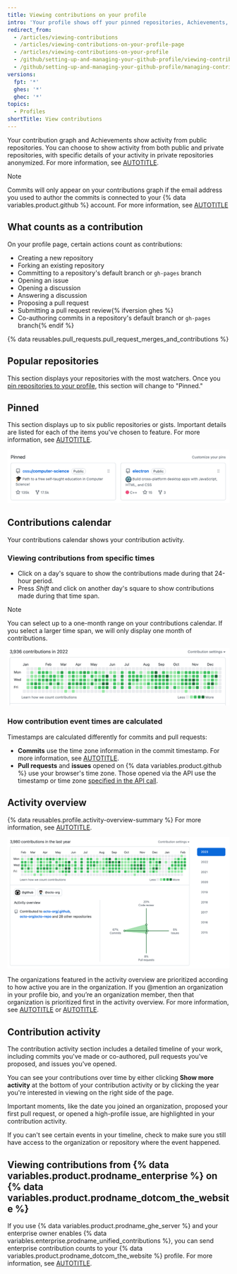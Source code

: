 ```yaml
---
title: Viewing contributions on your profile
intro: 'Your profile shows off your pinned repositories, Achievements, and a graph of your repository contributions over the past year.'
redirect_from:
  - /articles/viewing-contributions
  - /articles/viewing-contributions-on-your-profile-page
  - /articles/viewing-contributions-on-your-profile
  - /github/setting-up-and-managing-your-github-profile/viewing-contributions-on-your-profile
  - /github/setting-up-and-managing-your-github-profile/managing-contribution-graphs-on-your-profile/viewing-contributions-on-your-profile
versions:
  fpt: '*'
  ghes: '*'
  ghec: '*'
topics:
  - Profiles
shortTitle: View contributions
---
```

Your contribution graph and Achievements show activity from public repositories. You can choose to show activity from both public and private repositories, with specific details of your activity in private repositories anonymized. For more information, see [AUTOTITLE](/account-and-profile/setting-up-and-managing-your-github-profile/managing-contribution-settings-on-your-profile/showing-your-private-contributions-and-achievements-on-your-profile).

> [!NOTE]
> Commits will only appear on your contributions graph if the email address you used to author the commits is connected to your {% data variables.product.github %} account. For more information, see [AUTOTITLE](/account-and-profile/setting-up-and-managing-your-github-profile/managing-contribution-settings-on-your-profile/why-are-my-contributions-not-showing-up-on-my-profile#your-local-git-commit-email-isnt-connected-to-your-account)

## What counts as a contribution

On your profile page, certain actions count as contributions:

* Creating a new repository
* Forking an existing repository
* Committing to a repository's default branch or `gh-pages` branch
* Opening an issue
* Opening a discussion
* Answering a discussion
* Proposing a pull request
* Submitting a pull request review{% ifversion ghes %}
* Co-authoring commits in a repository's default branch or `gh-pages` branch{% endif %}

{% data reusables.pull_requests.pull_request_merges_and_contributions %}

## Popular repositories

This section displays your repositories with the most watchers. Once you [pin repositories to your profile](/account-and-profile/setting-up-and-managing-your-github-profile/customizing-your-profile/pinning-items-to-your-profile), this section will change to "Pinned."

## Pinned

This section displays up to six public repositories or gists. Important details are listed for each of the items you've chosen to feature. For more information, see [AUTOTITLE](/account-and-profile/setting-up-and-managing-your-github-profile/customizing-your-profile/pinning-items-to-your-profile).

![Screenshot of the "Pinned repositories" section of a user's profile page.](/assets/images/help/profile/profile-pinned-repositories.png)

## Contributions calendar

Your contributions calendar shows your contribution activity.

### Viewing contributions from specific times

* Click on a day's square to show the contributions made during that 24-hour period.
* Press _Shift_ and click on another day's square to show contributions made during that time span.

> [!NOTE]
> You can select up to a one-month range on your contributions calendar. If you select a larger time span, we will only display one month of contributions.

![Screenshot of the contributions graph on a user profile.](/assets/images/help/profile/contributions-graph.png)

### How contribution event times are calculated

Timestamps are calculated differently for commits and pull requests:
* **Commits** use the time zone information in the commit timestamp. For more information, see [AUTOTITLE](/account-and-profile/setting-up-and-managing-your-github-profile/managing-contribution-settings-on-your-profile/troubleshooting-commits-on-your-timeline).
* **Pull requests** and **issues** opened on {% data variables.product.github %} use your browser's time zone. Those opened via the API use the timestamp or time zone [specified in the API call](https://developer.github.com/changes/2014-03-04-timezone-handling-changes).

## Activity overview

{% data reusables.profile.activity-overview-summary %} For more information, see [AUTOTITLE](/account-and-profile/setting-up-and-managing-your-github-profile/managing-contribution-settings-on-your-profile/showing-an-overview-of-your-activity-on-your-profile).

![Screenshot of the activity overview section of a user profile.](/assets/images/help/profile/activity-overview-section.png)

The organizations featured in the activity overview are prioritized according to how active you are in the organization. If you @mention an organization in your profile bio, and you’re an organization member, then that organization is prioritized first in the activity overview. For more information, see [AUTOTITLE](/get-started/writing-on-github/getting-started-with-writing-and-formatting-on-github/basic-writing-and-formatting-syntax#mentioning-people-and-teams) or [AUTOTITLE](/account-and-profile/setting-up-and-managing-your-github-profile/customizing-your-profile/personalizing-your-profile).

## Contribution activity

The contribution activity section includes a detailed timeline of your work, including commits you've made or co-authored, pull requests you've proposed, and issues you've opened.

You can see your contributions over time by either clicking **Show more activity** at the bottom of your contribution activity or by clicking the year you're interested in viewing on the right side of the page.

Important moments, like the date you joined an organization, proposed your first pull request, or opened a high-profile issue, are highlighted in your contribution activity.

If you can't see certain events in your timeline, check to make sure you still have access to the organization or repository where the event happened.

## Viewing contributions from {% data variables.product.prodname_enterprise %} on {% data variables.product.prodname_dotcom_the_website %}

If you use {% data variables.product.prodname_ghe_server %} and your enterprise owner enables {% data variables.enterprise.prodname_unified_contributions %}, you can send enterprise contribution counts to your {% data variables.product.prodname_dotcom_the_website %} profile. For more information, see [AUTOTITLE](/account-and-profile/setting-up-and-managing-your-github-profile/managing-contribution-settings-on-your-profile/sending-enterprise-contributions-to-your-githubcom-profile).
